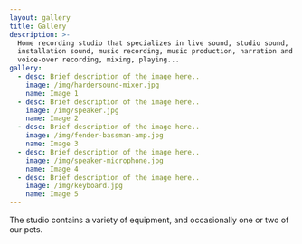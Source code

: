 ```yaml
---
layout: gallery
title: Gallery
description: >-
  Home recording studio that specializes in live sound, studio sound,
  installation sound, music recording, music production, narration and
  voice-over recording, mixing, playing... 
gallery:
  - desc: Brief description of the image here..
    image: /img/hardersound-mixer.jpg
    name: Image 1
  - desc: Brief description of the image here..
    image: /img/speaker.jpg
    name: Image 2
  - desc: Brief description of the image here..
    image: /img/fender-bassman-amp.jpg
    name: Image 3
  - desc: Brief description of the image here..
    image: /img/speaker-microphone.jpg
    name: Image 4
  - desc: Brief description of the image here..
    image: /img/keyboard.jpg
    name: Image 5
---
```

The studio contains a variety of equipment, and occasionally one or two of our pets.
